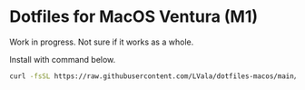 # Dotfiles for MacOS Ventura (M1)

Work in progress. Not sure if it works as a whole.

Install with command below.

```bash
curl -fsSL https://raw.githubusercontent.com/LVala/dotfiles-macos/main/scripts/install.sh | sh
```

